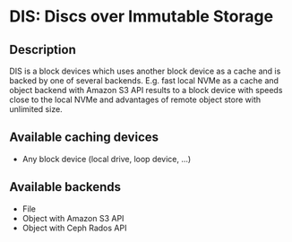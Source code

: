 # DIS: Discs over Immutable Storage

## Description

DIS is a block devices which uses another block device as a cache and is backed by one of several backends. E.g. fast local NVMe as a cache and object backend with Amazon S3 API results to a block device with speeds close to the local NVMe and advantages of remote object store with unlimited size.

## Available caching devices

- Any block device (local drive, loop device, ...)

## Available backends

- File
- Object with Amazon S3 API
- Object with Ceph Rados API
